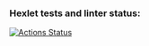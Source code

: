 ### Hexlet tests and linter status:
[![Actions Status](https://github.com/OliverCrimson/python-project-lvl2/workflows/hexlet-check/badge.svg)](https://github.com/OliverCrimson/python-project-lvl2/actions)